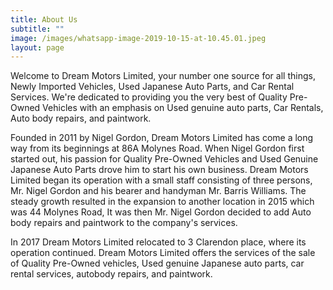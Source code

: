 ```yaml
---
title: About Us
subtitle: ""
image: /images/whatsapp-image-2019-10-15-at-10.45.01.jpeg
layout: page
---
```

Welcome to Dream Motors Limited, your number one source for all things, Newly Imported Vehicles, Used Japanese Auto Parts, and Car Rental Services. We're dedicated to providing you the very best of Quality Pre-Owned Vehicles with an emphasis on Used genuine auto parts, Car Rentals, Auto body repairs, and paintwork.

Founded in 2011 by Nigel Gordon, Dream Motors Limited has come a long way from its beginnings at 86A Molynes Road. When Nigel Gordon first started out, his passion for Quality Pre-Owned Vehicles and Used Genuine Japanese Auto Parts drove him to start his own business. Dream Motors Limited began its operation with a small staff consisting of three persons, Mr. Nigel Gordon and his bearer and handyman Mr. Barris Williams. The steady growth resulted in the expansion to another location in 2015 which was 44 Molynes Road, It was then Mr. Nigel Gordon decided to add Auto body repairs and paintwork to the company's services.

In 2017 Dream Motors Limited relocated to 3 Clarendon place, where its operation continued. Dream Motors Limited offers the services of the sale of Quality Pre-Owned vehicles, Used genuine Japanese auto parts, car rental services, autobody repairs, and paintwork. 

![]()